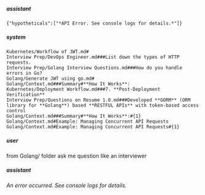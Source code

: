 ##### assistant
```lookup
{"hypotheticals":["*API Error. See console logs for details.*"]}
```

##### system
```sc-context
Kubernetes/Workflow of JWT.md#
Interview Prep/DevOps Engineer.md###List down the types of HTTP requests.
Interview Prep/Golang Interview Questions.md###How do you handle errors in Go?
Golang/Generate JWT using go.md#
Golang/Context.md###Summary#**How It Works**:
Kubernetes/Deployment Workflow.md###7. **Post-Deployment Verification**
Interview Prep/Questions on Resume 1.0.md###Developed **GORM** (ORM library for **Golang**) based **RESTFUL APIs** with token-based access control
Golang/Context.md###Summary#**How It Works**:#{1}
Golang/Context.md#Example: Managing Concurrent API Requests
Golang/Context.md#Example: Managing Concurrent API Requests#{1}
```

##### user
from Golang/ folder ask me question like an interviewer

##### assistant
*An error occurred. See console logs for details.*